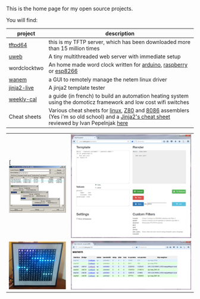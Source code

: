 This is the home page for my open source projects.

You will find:

| project | description |
| --- | --- |
| [tftpd64](https://github.com/PJO2/tftpd64/) | this is my TFTP server, which has been downloaded more than 15 million times |
| [uweb](https://github.com/PJO2/uweb/) | A tiny multithreaded web server with immediate setup |  
| wordclocktwo | An home made word clock written for [arduino](https://github.com/PJO2/qclocktwo-arduino), [raspberry](https://github.com/PJO2/qclocktwo-python/) or [esp8266](https://github.com/PJO2/qclock-esp/) |
| [wanem](https://github.com/PJO2/wanem/) | a GUI to remotely manage the netem linux driver
| [jinja2-live](https://github.com/PJO2/jinja2-live/) | A jinja2 template tester |
| [weekly-cal](https://github.com/PJO2/weekly_cal/wiki/) | a guide (in french) to build an automation heating system using the domoticz framework and low cost wifi switches |
| Cheat sheets | Various cheat sheets for [linux](https://github.com/PJO2/cheat-sheet/blob/master/Unix%20redirection%20and%20pipe%20cheat%20sheet.pdf), [Z80](https://github.com/PJO2/cheat-sheet/blob/master/Z80%20CheatSheet.pdf) and [8086](https://github.com/PJO2/cheat-sheet/blob/master/8086%20cheat%20sheet.pdf) assemblers (Yes i'm so old school) and a [Jinja2's cheat sheet](https://github.com/PJO2/cheat-sheet/blob/master/Advanced_Jinja2.pdf) reviewed by Ivan Pepelnjak [here](https://blog.ipspace.net/2021/04/worth-reading-data-manipulation-jinja2.html) |



|     |     | 
| --- | --- | 
[ ![tftpd64](images/tftpd64.png) | ![jinja2-live](images/jinja2-live-preview.png) |
| ![qclock](images/qclock.png)   | ![wanem](images/wanem_preview.png) |
